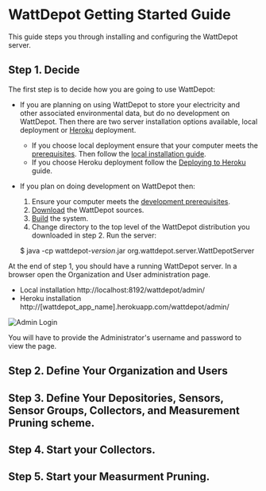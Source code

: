 # WattDepot Getting Started Guide

This guide steps you through installing and configuring the WattDepot server.

## Step 1. Decide

The first step is to decide how you are going to use WattDepot:

* If you are planning on using WattDepot to store your electricity and other associated 
environmental data, but do no development on WattDepot. Then there are two server installation 
options available, local deployment or [Heroku](http://www.heroku.com) deployment.

  * If you choose local deployment ensure that your computer meets the [prerequisites](http://wattdepot.viewdocs.io/wattdepot/installationguide/prerequisites). Then follow the [local installation guide](http://wattdepot.viewdocs.io/wattdepot/installationguide/installation).
  * If you choose Heroku deployment follow the [Deploying to Heroku](http://wattdepot.viewdocs.io/wattdepot/installationguide/deploy-heroku) guide.
  
* If you plan on doing development on WattDepot then:

  1. Ensure your computer meets the [development prerequisites](http://wattdepot.viewdocs.io/wattdepot/developerguide/prerequisites).
  2. [Download](http://wattdepot.viewdocs.io/wattdepot/developerguide/downloading) the WattDepot sources.
  3. [Build](http://wattdepot.viewdocs.io/wattdepot/developerguide/building) the system.
  4. Change directory to the top level of the WattDepot distribution you downloaded in step 2. Run the server:

    $ java -cp wattdepot-*version*.jar org.wattdepot.server.WattDepotServer
    
At the end of step 1, you should have a running WattDepot server. In a browser open the Organization and User administration page.

  * Local installation http://localhost:8192/wattdepot/admin/
  * Heroku installation http://[wattdepot_app_name].herokuapp.com/wattdepot/admin/
  
![Admin Login](http://github.com/wattdepot/wattdepot/blob/master/docs/Admin-password.png)

You will have to provide the Administrator's username and password to view the page.

## Step 2. Define Your Organization and Users


## Step 3. Define Your Depositories, Sensors, Sensor Groups, Collectors, and Measurement Pruning scheme.


## Step 4. Start your Collectors.


## Step 5. Start your Measurment Pruning.